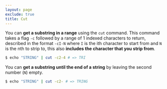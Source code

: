 ```yaml
---
layout: page
exclude: true
title: Cut
---
```


You can **get a substring in a range** using the `cut` command. This command takes a flag `-c` followed by a range of 1 indexed characters to return, described in the format `-cI-N` where `I` is the ith character to start from and `N` is the nth to strip to, this also **includes the character that you strip from**.
```bash
$ echo "STRING" | cut -c2-4 # => TRI
```

You can **get a substring until the end of a string** by leaving the second number (`N`) empty.
```bash
$ echo "STRING" | cut -c2- # => TRING
```

<!--stackedit_data:
eyJoaXN0b3J5IjpbNjM0NTA2NTI2LC0xOTQ3NTgzNiw3ODM2OD
U2MDEsLTE4NzU2OTc5MDJdfQ==
-->